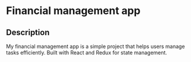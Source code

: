 # Financial management app
    


## Description 
My financial management app is a simple project that helps users manage tasks efficiently. Built with React and Redux for state management.
    